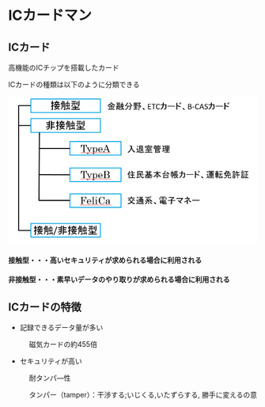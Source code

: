 # ICカードマン

## ICカード

高機能のICチップを搭載したカード

ICカードの種類は以下のように分類できる

![](../.gitbook/assets/ickdo.PNG)

#### 接触型・・・高いセキュリティが求められる場合に利用される

#### 非接触型・・・素早いデータのやり取りが求められる場合に利用される

## ICカードの特徴

* 記録できるデータ量が多い

　　　磁気カードの約455倍

* セキュリティが高い

　　　耐タンパ―性

　　　タンパー（tamper）：干渉する;いじくる,いたずらする, 勝手に変えるの意

